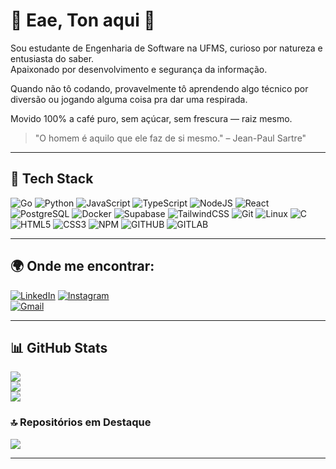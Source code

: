 # 👋 Eae, Ton aqui 🧠

Sou estudante de Engenharia de Software na UFMS, curioso por natureza e entusiasta do saber.  
Apaixonado por desenvolvimento e segurança da informação.

Quando não tô codando, provavelmente tô aprendendo algo técnico por diversão ou jogando alguma coisa pra dar uma respirada. 

Movido 100% a café puro, sem açúcar, sem frescura — raiz mesmo.




> "O homem é aquilo que ele faz de si mesmo." – Jean-Paul Sartre"

---

## 🧰 Tech Stack

![Go](https://img.shields.io/badge/go-%2300ADD8.svg?style=for-the-badge&logo=go&logoColor=white)
![Python](https://img.shields.io/badge/python-%233776AB.svg?style=for-the-badge&logo=python&logoColor=white)
![JavaScript](https://img.shields.io/badge/javascript-%23323330.svg?style=for-the-badge&logo=javascript&logoColor=%23F7DF1E)
![TypeScript](https://img.shields.io/badge/typescript-%23007ACC.svg?style=for-the-badge&logo=typescript&logoColor=white)
![NodeJS](https://img.shields.io/badge/node.js-6DA55F?style=for-the-badge&logo=node.js&logoColor=white)
![React](https://img.shields.io/badge/react-%2320232a.svg?style=for-the-badge&logo=react&logoColor=%2361DAFB)
![PostgreSQL](https://img.shields.io/badge/postgresql-%23316192.svg?style=for-the-badge&logo=postgresql&logoColor=white)
![Docker](https://img.shields.io/badge/docker-%230db7ed.svg?style=for-the-badge&logo=docker&logoColor=white)
![Supabase](https://img.shields.io/badge/Supabase-3ECF8E?style=for-the-badge&logo=supabase&logoColor=white)
![TailwindCSS](https://img.shields.io/badge/tailwindcss-%2338B2AC.svg?style=for-the-badge&logo=tailwind-css&logoColor=white)
![Git](https://img.shields.io/badge/git-%23F05033.svg?style=for-the-badge&logo=git&logoColor=white)
![Linux](https://img.shields.io/badge/linux-%23000000.svg?style=for-the-badge&logo=linux&logoColor=white)
![C](https://img.shields.io/badge/c-%2300599C.svg?style=for-the-badge&logo=c&logoColor=white)
![HTML5](https://img.shields.io/badge/html5-%23E34F26.svg?style=for-the-badge&logo=html5&logoColor=white)
![CSS3](https://img.shields.io/badge/css3-%231572B6.svg?style=for-the-badge&logo=css3&logoColor=white)
![NPM](https://img.shields.io/badge/NPM-%23CB3837.svg?style=for-the-badge&logo=npm&logoColor=white)
![GITHUB](https://img.shields.io/badge/github-%23121011.svg?style=for-the-badge&logo=github&logoColor=white)
![GITLAB](https://img.shields.io/badge/gitlab-%23181717.svg?style=for-the-badge&logo=gitlab&logoColor=white)

---

## 🌍 Onde me encontrar:

[![LinkedIn](https://img.shields.io/badge/LinkedIn-%230077B5.svg?logo=linkedin&logoColor=white)](https://www.linkedin.com/in/seu-linkedin-aqui) 
[![Instagram](https://img.shields.io/badge/Instagram-%23E4405F.svg?logo=instagram&logoColor=white)](https://www.instagram.com/seu-insta-aqui)   
[![Gmail](https://img.shields.io/badge/Gmail-%23D14836.svg?logo=gmail&logoColor=white)](mailto:teu-email@gmail.com)  

---

## 📊 GitHub Stats

![](https://github-readme-stats.vercel.app/api?username=Ton-07&theme=tokyonight&hide_border=false&include_all_commits=true&count_private=true)<br/>
![](https://streak-stats.demolab.com?user=Ton-07&theme=tokyonight&hide_border=false)<br/>
![](https://github-readme-stats.vercel.app/api/top-langs/?username=Ton-07&theme=tokyonight&hide_border=false&layout=compact)

### 🔝 Repositórios em Destaque

![](https://github-contributor-stats.vercel.app/api?username=Ton-07&limit=5&theme=tokyonight&combine_all_yearly_contributions=true)

---

<!-- Feito com foco, disciplina, café preto e um pouco de teimosia filosófica -->

